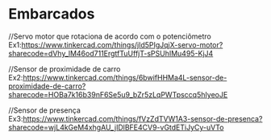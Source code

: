 # Embarcados

//Servo motor que rotaciona de acordo com o potenciômetro
Ex1:https://www.tinkercad.com/things/jld5PIgJqjX-servo-motor?sharecode=dVhy_lM46od711ErgtfTuUffjT-sPSUhIMu495-KjJ4

//Sensor de proximidade de carro
Ex2:https://www.tinkercad.com/things/6bwifHHMa4L-sensor-de-proximidade-de-carro?sharecode=HOBa7k16b39nF6Se5u9_bZr5zLqPWTpsccq5hIyeoJE

//Sensor de presença
Ex3:https://www.tinkercad.com/things/fVzZdTVW1A3-sensor-de-presenca?sharecode=wjL4kGeM4xhgAU_jIDlBFE4CV9-vGtdETiJyCy-uVTo
